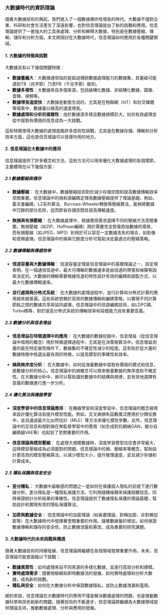 ### 大數據時代的資訊理論

隨著大數據技術的興起，我們進入了一個數據爆炸性增長的時代。大數據不僅對企業、科研和社會生活產生了深遠影響，也對信息理論提出了新的挑戰和應用。信息理論提供了一套強大的工具來處理、分析和解釋大數據，特別是在數據壓縮、傳輸、儲存和分析方面。本文將探討在大數據時代，信息理論如何應用於各種關鍵領域。

#### **1. 大數據的特徵與挑戰**

大數據具有以下幾個關鍵特徵：
- **數據量龐大**：大數據通常指的是超過傳統數據處理能力的數據集，其量級可能達到TB（兆字節）乃至PB（千兆字節）級別。
- **數據多樣性**：大數據來自多個來源，包括結構化數據、非結構化數據、圖像、音頻、視頻等。
- **數據增長速度快**：大數據是動態生成的，尤其是在物聯網（IoT）和社交媒體等場景中，數據量以極高的速度增長。
- **數據處理和分析的複雜性**：由於數據源多樣且數據規模巨大，如何有效處理並從中提取有價值的信息成為一大挑戰。

這些特徵使得大數據的處理面臨許多技術性挑戰，尤其是在數據存儲、傳輸和分析效率方面，這也是信息理論可以發揮作用的地方。

#### **2. 信息理論在大數據中的應用**

信息理論提供了許多概念和方法，這些方法可以用來優化大數據處理的各個環節，主要體現在以下幾個方面：

##### **2.1 數據壓縮與儲存**

- **數據壓縮**：
  在大數據中，數據壓縮技術對於減少存儲空間和提高數據傳輸效率至關重要。信息理論中的熵和源編碼定理為數據壓縮提供了理論基礎。例如，霍夫曼編碼、LZ系列算法、Burrows-Wheeler轉換等壓縮算法，能夠將數據中冗餘的部分去除，從而節省存儲空間並提高傳輸速度。

- **無損與有損壓縮**：
  在大數據處理中，根據應用需求選擇不同的壓縮方法至關重要。無損壓縮（如ZIP、Huffman編碼）用於需要完全恢復原始數據的場景，而有損壓縮（如JPEG、MP3）則用於可以容忍一定數據丟失的場合，如影像和音頻處理。信息理論中的熵與冗餘度分析可幫助決定最適合的壓縮策略。

##### **2.2 數據傳輸與傳遞效率**

- **信道容量與大數據傳輸**：
  信道容量定理是信息理論中的基礎理論之一，該定理表明，在一個通信信道中，最大可傳輸的數據速率是由信道的帶寬和噪聲等因素決定的。大數據的傳輸需要根據信道的特性設計有效的編碼和調製方式，以最大化數據傳輸速率。

- **並行處理與分佈式系統**：
  在大數據的處理過程中，並行計算和分佈式計算的應用越來越普遍。這些系統依賴於高效的數據傳輸和編碼策略，以實現不同計算節點之間的數據共享與協同處理。信息理論中的信道編碼技術，如LDPC碼、Turbo碼等，對於提高分佈式系統的傳輸效率和容錯能力具有重要意義。

##### **2.3 數據分析與信息增益**

- **信息增益在特徵選擇中的應用**：
  在大數據的數據挖掘中，信息增益（從信息理論中借用的概念）用於特徵選擇過程中，尤其是在決策樹算法中。信息增益測量的是在特定屬性條件下，數據集的不確定性減少的程度。這有助於從大量的數據特徵中挑選出最有用的特徵，以提高模型的準確性和效率。

- **熵與無序度分析**：
  在大數據中，如何從海量數據中提取有價值的模式和信息，是數據分析的核心。信息理論中的熵概念可以用來衡量數據的無序度和不確定性。在大數據分析中，熵可以幫助識別數據中的結構與規律，並有效地選擇有意義的數據進行進一步分析。

##### **2.4 優化算法與機器學習**

- **深度學習中的信息理論應用**：
  在機器學習和深度學習中，信息理論的概念被用來設計優化算法和提升模型性能。例如，交叉熵損失函數廣泛應用於分類任務中，並且通過最大化似然估計（MLE）等方法來優化模型參數。此外，信息理論中的互信息和相對熵在無監督學習中的應用（如生成對抗網絡GAN、變分自編碼器VAE等）也起到了至關重要的作用。

- **信息理論與模型壓縮**：
  在處理大規模數據時，深度學習模型往往會非常龐大，這時模型壓縮成為必須面對的問題。信息理論中的熵、壓縮率等概念，幫助設計更高效的模型壓縮算法，以減少模型大小，提升推理速度，並且減少存儲和計算成本。

##### **2.5 隱私保護與信息安全**

- **差分隱私**：
  大數據中最敏感的問題之一是如何在保護個人隱私的前提下進行數據分析。差分隱私是一種隱私保護方法，它利用隨機噪聲來保護個體信息，同時保證統計分析結果的準確性。信息理論提供了數據隱私保護的理論基礎，幫助設計和實現有效的隱私保護算法。

- **加密與數據安全**：
  信息理論中的加密理論（如香農理論、對稱加密、非對稱加密等）在大數據時代中發揮著至關重要的作用。隨著數據量的增加，如何保證數據傳輸和儲存的安全性，防止數據泄露和篡改，成為重要的研究課題。

#### **3. 大數據時代的未來挑戰與機遇**

隨著大數據技術的持續發展，信息理論將繼續在各個領域發揮重要作用。未來，信息理論可能會面臨以下挑戰：
- **數據異質性**：如何處理來自不同來源的多樣化數據，並進行高效分析和建模。
- **實時處理需求**：隨著物聯網和即時數據流的發展，如何實時處理和分析大數據，成為新的挑戰。
- **隱私與安全**：如何在大數據分析中保證數據隱私，並防止數據洩漏和濫用。

總的來說，信息理論在大數據時代的應用不僅是解決數據處理的問題，也是推動數據科學與技術創新的關鍵。隨著技術的不斷進步，信息理論將繼續為大數據領域提供理論支持，推動數據處理、分析與應用的發展。
